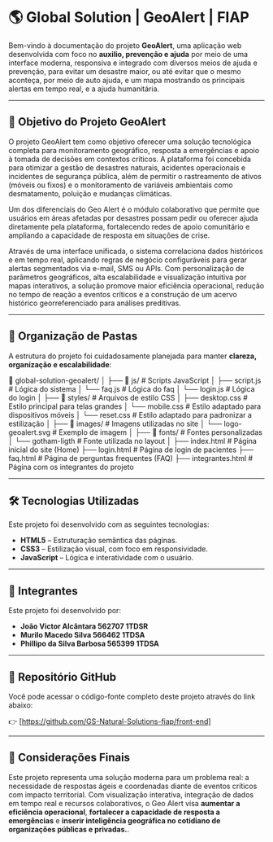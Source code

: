 # 🌎 Global Solution | GeoAlert | FIAP

Bem-vindo à documentação do projeto **GeoAlert**, uma aplicação web desenvolvida com foco no **auxilio, prevenção e ajuda** por meio de uma interface moderna, responsiva e integrado com diversos meios de ajuda e prevenção, para evitar um desastre maior, ou até evitar que o mesmo aconteça, por meio de auto ajuda, e um mapa mostrando os principais alertas em tempo real, e a ajuda humanitária.

---

## 🎯 Objetivo do Projeto GeoAlert

O projeto GeoAlert tem como objetivo oferecer uma solução tecnológica completa para monitoramento geográfico, resposta a emergências e apoio à tomada de decisões em contextos críticos. A plataforma foi concebida para otimizar a gestão de desastres naturais, acidentes operacionais e incidentes de segurança pública, além de permitir o rastreamento de ativos (móveis ou fixos) e o monitoramento de variáveis ambientais como desmatamento, poluição e mudanças climáticas.

Um dos diferenciais do Geo Alert é o módulo colaborativo que permite que usuários em áreas afetadas por desastres possam pedir ou oferecer ajuda diretamente pela plataforma, fortalecendo redes de apoio comunitário e ampliando a capacidade de resposta em situações de crise.

Através de uma interface unificada, o sistema correlaciona dados históricos e em tempo real, aplicando regras de negócio configuráveis para gerar alertas segmentados via e-mail, SMS ou APIs. Com personalização de parâmetros geográficos, alta escalabilidade e visualização intuitiva por mapas interativos, a solução promove maior eficiência operacional, redução no tempo de reação a eventos críticos e a construção de um acervo histórico georreferenciado para análises preditivas.


---

## 🧱 Organização de Pastas

A estrutura do projeto foi cuidadosamente planejada para manter **clareza, organização e escalabilidade**:

📁 global-solution-geoalert/
│
├── 📁 js/ # Scripts JavaScript
│ ├── script.js # Lógica do sistema
│ └── faq.js # Lógica do faq
│ └── login.js # Lógica do login
│
├── 📁 styles/ # Arquivos de estilo CSS
│ ├── desktop.css # Estilo principal para telas grandes
│ └── mobile.css # Estilo adaptado para dispositivos móveis
│ └── reset.css # Estilo adaptado para padronizar a estilização
│
├── 📁 images/ # Imagens utilizadas no site
│ └── logo-geoalert.svg # Exemplo de imagem
│
├── 📁 fonts/ # Fontes personalizadas
│ └── gotham-ligth # Fonte utilizada no layout
│
├── index.html # Página inicial do site (Home)
├── login.html # Página de login de pacientes
├── faq.html # Página de perguntas frequentes (FAQ)
├── integrantes.html # Página com os integrantes do projeto


---

## 🛠️ Tecnologias Utilizadas

Este projeto foi desenvolvido com as seguintes tecnologias:

- **HTML5** – Estruturação semântica das páginas.
- **CSS3** – Estilização visual, com foco em responsividade.
- **JavaScript** – Lógica e interatividade com o usuário.

---

## 👥 Integrantes

Este projeto foi desenvolvido por:

- **João Victor Alcântara 562707 1TDSR**
- **Murilo Macedo Silva 566462 1TDSA**  
- **Phillipo da Silva Barbosa 565399 1TDSA**

---

## 🔗 Repositório GitHub

Você pode acessar o código-fonte completo deste projeto através do link abaixo:

👉 [https://github.com/GS-Natural-Solutions-fiap/front-end]


---

## 📌 Considerações Finais

Este projeto representa uma solução moderna para um problema real: a necessidade de respostas ágeis e coordenadas diante de eventos críticos com impacto territorial. Com visualização interativa, integração de dados em tempo real e recursos colaborativos, o Geo Alert visa **aumentar a eficiência operacional**, **fortalecer a capacidade de resposta a emergências** e **inserir inteligência geográfica no cotidiano de organizações públicas e privadas.**.
